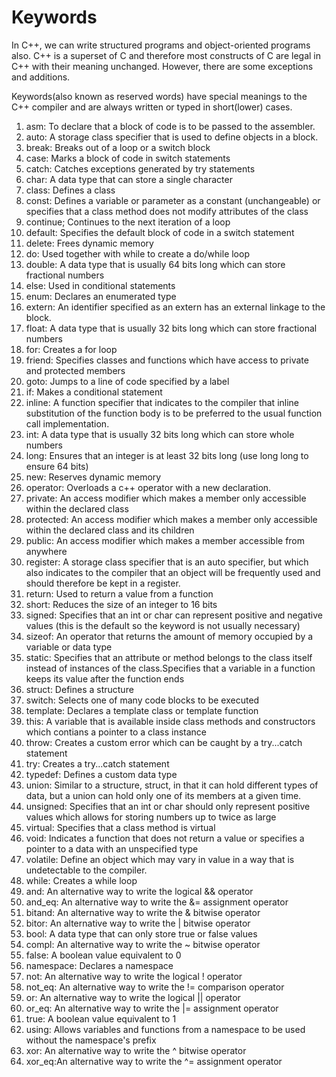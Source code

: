# Keywords

In C++, we can write structured programs and object-oriented programs also. C++ is a superset of C and therefore most constructs of C are legal in C++ with their meaning unchanged. However, there are some exceptions and additions.

Keywords(also known as reserved words)  have special meanings to the C++ compiler and are always written or typed in short(lower) cases.

1. asm: To declare that a block of code is to be passed to the assembler.
2. auto: A storage class specifier that is used to define objects in a block.
3. break: Breaks out of a loop or a switch block
4. case: Marks a block of code in switch statements
5. catch: Catches exceptions generated by try statements
6. char: A data type that can store a single character
7. class: Defines a class
8. const: Defines a variable or parameter as a constant (unchangeable) or specifies that a class method does not modify attributes of the class
9. continue; Continues to the next iteration of a loop
10. default: Specifies the default block of code in a switch statement
11. delete: Frees dynamic memory
12. do: Used together with while to create a do/while loop
13. double: A data type that is usually 64 bits long which can store fractional numbers
14. else: Used in conditional statements
15. enum: Declares an enumerated type
16. extern: An identifier specified as an extern has an external linkage to the block.
17. float: A data type that is usually 32 bits long which can store fractional numbers
18. for: Creates a for loop
19. friend: Specifies classes and functions which have access to private and protected members
20. goto: Jumps to a line of code specified by a label
21. if: Makes a conditional statement
22. inline: A function specifier that indicates to the compiler that inline substitution of the function body is to be preferred to the usual function call implementation.
23. int: A data type that is usually 32 bits long which can store whole numbers
24. long: Ensures that an integer is at least 32 bits long (use long long to ensure 64 bits)
25. new: Reserves dynamic memory
26. operator: Overloads a c++ operator with a new declaration.
27. private: An access modifier which makes a member only accessible within the declared class
28. protected: An access modifier which makes a member only accessible within the declared class and its children
29. public: An access modifier which makes a member accessible from anywhere
30. register: A storage class specifier that is an auto specifier, but which also indicates to the compiler that an object will be frequently used and should therefore be kept in a register.
31. return: Used to return a value from a function
32. short: Reduces the size of an integer to 16 bits
33. signed: Specifies that an int or char can represent positive and negative values (this is the default so the keyword is not usually necessary)
34. sizeof: An operator that returns the amount of memory occupied by a variable or data type
35. static: Specifies that an attribute or method belongs to the class itself instead of instances of the class.Specifies that a variable in a function keeps its value after the function ends
36. struct: Defines a structure
37. switch: Selects one of many code blocks to be executed
38. template: Declares a template class or template function
39. this: A variable that is available inside class methods and constructors which contians a pointer to a class instance
40. throw: Creates a custom error which can be caught by a try...catch statement
41. try: Creates a try...catch statement
42. typedef: Defines a custom data type
43. union: Similar to a structure, struct, in that it can hold different types of data, but a union can hold only one of its members at a given time.
44. unsigned: Specifies that an int or char should only represent positive values which allows for storing numbers up to twice as large
45. virtual: Specifies that a class method is virtual
46. void: Indicates a function that does not return a value or specifies a pointer to a data with an unspecified type
47. volatile: Define an object which may vary in value in a way that is undetectable to the compiler.
48. while: Creates a while loop
49. and: An alternative way to write the logical && operator
50. and_eq: An alternative way to write the &= assignment operator
51. bitand: An alternative way to write the & bitwise operator
52. bitor: An alternative way to write the | bitwise operator
53. bool: A data type that can only store true or false values
54. compl: An alternative way to write the ~ bitwise operator
55. false: A boolean value equivalent to 0
56. namespace: Declares a namespace
57. not: An alternative way to write the logical ! operator
58. not_eq: An alternative way to write the != comparison operator
59. or: An alternative way to write the logical || operator
60. or_eq: An alternative way to write the |= assignment operator
61. true: A boolean value equivalent to 1
62. using: Allows variables and functions from a namespace to be used without the namespace's prefix
63. xor: An alternative way to write the ^ bitwise operator
64. xor_eq:An alternative way to write the ^= assignment operator
